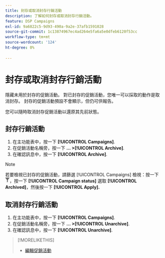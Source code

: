 ```yaml
---
title: 封存或取消封存行銷活動
description: 了解如何封存或取消封存行銷活動。
feature: DSP Campaigns
exl-id: 9a6822c5-9d93-490a-9a2e-37afb1591028
source-git-commit: 1c13874967ec4ad264e5fa6a5e0dfeb6120f53cc
workflow-type: tm+mt
source-wordcount: '124'
ht-degree: 0%

---
```


# 封存或取消封存行銷活動

隱藏未用於封存的促銷活動。 對已封存的促銷活動，您唯一可以採取的動作是取消封存。 封存的促銷活動預設不會顯示，但仍可供報告。

您可以隨時取消封存促銷活動以還原其先前狀態。

## 封存行銷活動

1. 在主功能表中，按一下 **[!UICONTROL Campaigns]**.
1. 在促銷活動名稱旁，按一下  **... >[!UICONTROL Archive]**.
1. 在確認訊息中，按一下 **[!UICONTROL Archive]**.

>[!NOTE]
>
>若要檢視已封存的促銷活動，請篩選 [!UICONTROL Campaigns] 檢視：按一下 ![篩選按鈕](/help/dsp/assets/filter.png)，按一下 **[!UICONTROL Campaign status]** 選取 **[!UICONTROL Archived]**，然後按一下 **[!UICONTROL Apply].**

## 取消封存行銷活動

1. 在主功能表中，按一下 **[!UICONTROL Campaigns]**.
1. 在促銷活動名稱旁，按一下  **... >[!UICONTROL Unarchive]**.
1. 在確認訊息中，按一下 **[!UICONTROL Unarchive]**.

>[!MORELIKETHIS]
>
>* [編輯促銷活動](campaign-edit.md)

